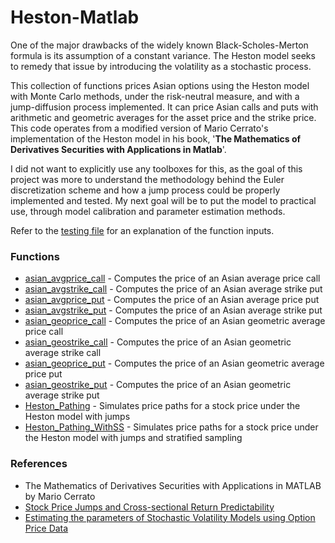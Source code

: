 # Heston-Matlab

One of the major drawbacks of the widely known Black-Scholes-Merton formula is its assumption of a constant variance. The Heston model seeks to remedy that issue by introducing the volatility as a stochastic process. 

This collection of functions prices Asian options using the Heston model with Monte Carlo methods, under the risk-neutral measure, and with a jump-diffusion process implemented. It can price Asian calls and puts with arithmetic and geometric averages for the asset price and the strike price. This code operates from a modified version of Mario Cerrato's implementation of the Heston model in his book, '**The Mathematics of Derivatives Securities with Applications in Matlab**'.

I did not want to explicitly use any toolboxes for this, as the goal of this project was more to understand the methodology behind the Euler discretization scheme and how a jump process could be properly implemented and tested. My next goal will be to put the model to practical use, through model calibration and parameter estimation methods.

Refer to the [testing file](https://github.com/itstonysantana/Heston-Matlab/blob/master/help_testrun.m) for an explanation of the function inputs.


### Functions

* [asian_avgprice_call](https://github.com/itstonysantana/Heston-Matlab/blob/master/Pricing%20Functions/asian_avgprice_call.m)   -  Computes the price of an Asian average price call
* [asian_avgstrike_call](https://github.com/itstonysantana/Heston-Matlab/blob/master/Pricing%20Functions/asian_avgprice_put.m)  -  Computes the price of an Asian average strike put
* [asian_avgprice_put](https://github.com/itstonysantana/Heston-Matlab/blob/master/Pricing%20Functions/asian_avgstrike_call.m)    -  Computes the price of an Asian average price put
* [asian_avgstrike_put](https://github.com/itstonysantana/Heston-Matlab/blob/master/Pricing%20Functions/asian_avgstrike_put.m)   -  Computes the price of an Asian average strike put
* [asian_geoprice_call](https://github.com/itstonysantana/Heston-Matlab/blob/master/Pricing%20Functions/asian_geoprice_call.m)   -  Computes the price of an Asian geometric average price call
* [asian_geostrike_call](https://github.com/itstonysantana/Heston-Matlab/blob/master/Pricing%20Functions/asian_geoprice_put.m)  -  Computes the price of an Asian geometric average strike call
* [asian_geoprice_put](https://github.com/itstonysantana/Heston-Matlab/blob/master/Pricing%20Functions/asian_geostrike_call.m)    -  Computes the price of an Asian geometric average price put
* [asian_geostrike_put](https://github.com/itstonysantana/Heston-Matlab/blob/master/Pricing%20Functions/asian_geostrike_put.m)   -  Computes the price of an Asian geometric average strike put
* [Heston_Pathing](https://github.com/itstonysantana/Heston-Matlab/blob/master/Pathing%20Models/Heston_Pathing.m)         -  Simulates price paths for a stock price under the Heston model with jumps
* [Heston_Pathing_WithSS](https://github.com/itstonysantana/Heston-Matlab/blob/master/Pathing%20Models/Heston_Pathing_WithSS.m) - Simulates price paths for a stock price under the Heston model with jumps and stratified sampling

### References

* The Mathematics of Derivatives Securities with Applications in MATLAB by Mario Cerrato
* [Stock Price Jumps and Cross-sectional Return Predictability](http://www.q-group.org/wp-content/uploads/2016/03/Stock-Price-Jumps.pdf)
* [Estimating the parameters of Stochastic Volatility Models using Option Price Data](http://www.ncer.edu.au/papers/documents/WP87.pdf)
